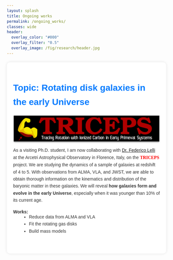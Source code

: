 ```yaml
---
layout: splash
title: Ongoing works 
permalink: /ongoing_works/
classes: wide
header:
  overlay_color: "#000"
  overlay_filter: "0.5"
  overlay_image: /fig/research/header.jpg
---
```


<style>
    .container {
        font-family: Arial, sans-serif;
        line-height: 1.6;
        color: #333;
        max-width: 100%;
        margin: 20px auto;
        background-color: #fff;
        padding: 20px;
        border-radius: 10px;
        box-shadow: 0 0 10px rgba(0, 0, 0, 0.1);
    }
    h1, h2 {
        color: #007bff;
        text-align: left;
    }
    .highlight {
        background-color: #e0f3ff;
        padding: 10px;
        border-radius: 10px;
        margin-bottom: 20px;
    }
    .work {
        margin-bottom: 40px;
    }
    .work img {
        display: block;
        margin: 0 auto;
        border-radius: 5px;
        box-shadow: 0 2px 4px rgba(0, 0, 0, 0.1);
        transition: transform 0.3s ease-in-out;
        max-width: 100%;
        height: auto;
    }
    .work img:hover {
        transform: scale(1.05);
    }
</style>

<script src="https://cdnjs.cloudflare.com/ajax/libs/mathjax/3.2.0/es5/tex-mml-chtml.js" 
        integrity="sha384-RviGZ8rU1NSRl9Fa8wTXCzZZfJMW0/9ZVT/k7YwJ7LYhJ1Tx4+hhjgUHCBbr+XR3" 
        crossorigin="anonymous"></script>

<div class="container">
    <div class="work">
        <h1>Topic: Rotating disk galaxies in the early Universe </h1>
        <img src="/fig/research/TRICEPS/logo.png">
        <p> As a visiting Ph.D. student, I am now collaborating with <a href="https://www.lellifederico.com/"> Dr. Federico Lelli</a> at the Arcetri Astrophysical Observatory in Florence, Italy, on the <span style="color: red; font-weight: bold; font-family: 'Times New Roman', serif;"> TRICEPS </span> project. We are studying the dynamics of a sample of galaxies at redshift of 4 to 5. With observations from ALMA, VLA, and JWST, we are able to obtain thorough information on the kinematics and distribution of the baryonic matter in these galaxies. We will reveal <b>how galaxies form and evolve in the early Universe</b>, especially when it was younger than 10% of its current age.</p>
        <p><b>Works:</b></p>
        <ul style="margin-top: -20px; margin-bottom: 15px; padding-left: 50px; line-height: 1.6;">
          <li>Reduce data from ALMA and VLA</li>
          <li>Fit the rotating gas disks</li>
          <li>Build mass models</li>
        </ul>
    </div>
</div>
